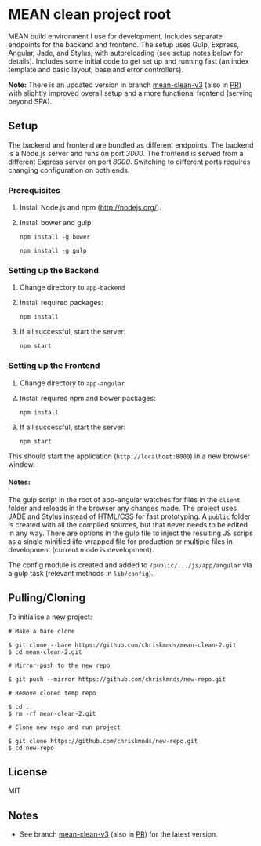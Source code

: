 # MEAN clean project root

MEAN build environment I use for development. Includes separate endpoints for the backend and frontend. The setup uses Gulp, Express, Angular, Jade, and Stylus, with autoreloading (see setup notes below for details). Includes some initial code to get set up and running fast (an index template and basic layout, base and error controllers).

**Note:** There is an updated version in branch [mean-clean-v3](https://github.com/chriskmnds/mean-clean/tree/mean-clean-v3) (also in [PR](https://github.com/chriskmnds/mean-clean/pull/2)) with slightly improved overall setup and a more functional frontend (serving beyond SPA).

## Setup

The backend and frontend are bundled as different endpoints. The backend is a Node.js server and runs on port *3000*. The frontend is served from a different Express server on port *8000*. Switching to different ports requires changing configuration on both ends.

### Prerequisites

1. Install Node.js and npm (http://nodejs.org/).
2. Install bower and gulp:
	
	`npm install -g bower`

	`npm install -g gulp`

### Setting up the Backend

1. Change directory to `app-backend`
2. Install required packages:

	`npm install`

3. If all successful, start the server:

	`npm start`

### Setting up the Frontend

1. Change directory to `app-angular`
2. Install required npm and bower packages:

	`npm install`

3. If all successful, start the server:

	`npm start`

This should start the application (`http://localhost:8000`) in a new browser window. 

#### Notes: 

The gulp script in the root of app-angular watches for files in the `client` folder and reloads in the browser any changes made. The project uses JADE and Stylus instead of HTML/CSS for fast prototyping. A `public` folder is created with all the compiled sources, but that never needs to be edited in any way. There are options in the gulp file to inject the resulting JS scrips as a single minified iife-wrapped file for production or multiple files in development (current mode is development).

The config module is created and added to `/public/.../js/app/angular` via a gulp task (relevant methods in `lib/config`).


## Pulling/Cloning

To initialise a new project:

```
# Make a bare clone

$ git clone --bare https://github.com/chriskmnds/mean-clean-2.git
$ cd mean-clean-2.git

# Mirror-push to the new repo

$ git push --mirror https://github.com/chriskmnds/new-repo.git

# Remove cloned temp repo

$ cd ..
$ rm -rf mean-clean-2.git  

# Clone new repo and run project

$ git clone https://github.com/chriskmnds/new-repo.git
$ cd new-repo

```

## License

MIT

## Notes

- See branch [mean-clean-v3](https://github.com/chriskmnds/mean-clean/tree/mean-clean-v3) (also in [PR](https://github.com/chriskmnds/mean-clean/pull/2)) for the latest version.
